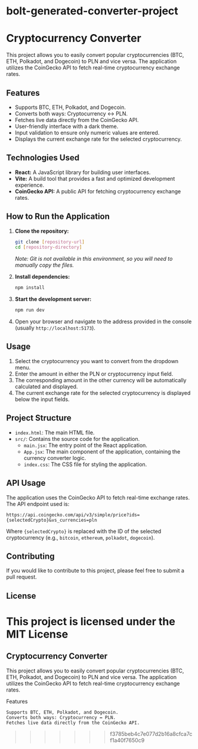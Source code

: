 # bolt-generated-converter-project

# Cryptocurrency Converter

This project allows you to easily convert popular cryptocurrencies (BTC, ETH, Polkadot, and Dogecoin) to PLN and vice versa. The application utilizes the CoinGecko API to fetch real-time cryptocurrency exchange rates.

## Features

- Supports BTC, ETH, Polkadot, and Dogecoin.
- Converts both ways: Cryptocurrency ↔ PLN.
- Fetches live data directly from the CoinGecko API.
- User-friendly interface with a dark theme.
- Input validation to ensure only numeric values are entered.
- Displays the current exchange rate for the selected cryptocurrency.

## Technologies Used

- **React:** A JavaScript library for building user interfaces.
- **Vite:** A build tool that provides a fast and optimized development experience.
- **CoinGecko API:** A public API for fetching cryptocurrency exchange rates.

## How to Run the Application

1.  **Clone the repository:**
    ```bash
    git clone [repository-url]
    cd [repository-directory]
    ```
    *Note: Git is not available in this environment, so you will need to manually copy the files.*

2.  **Install dependencies:**
    ```bash
    npm install
    ```

3.  **Start the development server:**
    ```bash
    npm run dev
    ```

4.  Open your browser and navigate to the address provided in the console (usually `http://localhost:5173`).

## Usage

1.  Select the cryptocurrency you want to convert from the dropdown menu.
2.  Enter the amount in either the PLN or cryptocurrency input field.
3.  The corresponding amount in the other currency will be automatically calculated and displayed.
4.  The current exchange rate for the selected cryptocurrency is displayed below the input fields.

## Project Structure

-   `index.html`: The main HTML file.
-   `src/`: Contains the source code for the application.
    -   `main.jsx`: The entry point of the React application.
    -   `App.jsx`: The main component of the application, containing the currency converter logic.
    -   `index.css`: The CSS file for styling the application.

## API Usage

The application uses the CoinGecko API to fetch real-time exchange rates. The API endpoint used is:

`https://api.coingecko.com/api/v3/simple/price?ids={selectedCrypto}&vs_currencies=pln`

Where `{selectedCrypto}` is replaced with the ID of the selected cryptocurrency (e.g., `bitcoin`, `ethereum`, `polkadot`, `dogecoin`).

## Contributing

If you would like to contribute to this project, please feel free to submit a pull request.

## License

This project is licensed under the MIT License
=======
## Cryptocurrency Converter

This project allows you to easily convert popular cryptocurrencies (BTC, ETH, Polkadot, and Dogecoin) to PLN and vice versa. The application utilizes the CoinGecko API to fetch real-time cryptocurrency exchange rates.

Features

    Supports BTC, ETH, Polkadot, and Dogecoin.
    Converts both ways: Cryptocurrency ↔ PLN.
    Fetches live data directly from the CoinGecko API.
>>>>>>> f3785beb4c7e077d2b16a8cfca7cf1a40f7650c9
